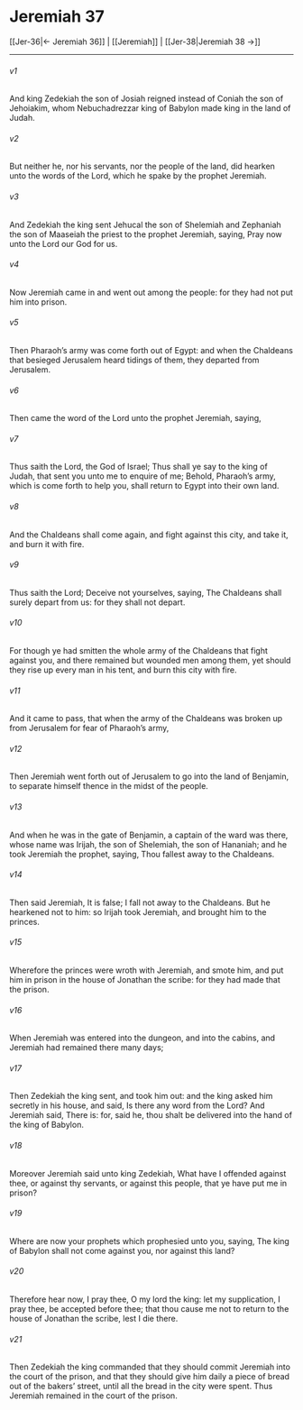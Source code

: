 # Jeremiah 37

[[Jer-36|← Jeremiah 36]] | [[Jeremiah]] | [[Jer-38|Jeremiah 38 →]]
***

###### v1
And king Zedekiah the son of Josiah reigned instead of Coniah the son of Jehoiakim, whom Nebuchadrezzar king of Babylon made king in the land of Judah.
###### v2
But neither he, nor his servants, nor the people of the land, did hearken unto the words of the Lord, which he spake by the prophet Jeremiah.
###### v3
And Zedekiah the king sent Jehucal the son of Shelemiah and Zephaniah the son of Maaseiah the priest to the prophet Jeremiah, saying, Pray now unto the Lord our God for us.
###### v4
Now Jeremiah came in and went out among the people: for they had not put him into prison.
###### v5
Then Pharaoh’s army was come forth out of Egypt: and when the Chaldeans that besieged Jerusalem heard tidings of them, they departed from Jerusalem.
###### v6
Then came the word of the Lord unto the prophet Jeremiah, saying,
###### v7
Thus saith the Lord, the God of Israel; Thus shall ye say to the king of Judah, that sent you unto me to enquire of me; Behold, Pharaoh’s army, which is come forth to help you, shall return to Egypt into their own land.
###### v8
And the Chaldeans shall come again, and fight against this city, and take it, and burn it with fire.
###### v9
Thus saith the Lord; Deceive not yourselves, saying, The Chaldeans shall surely depart from us: for they shall not depart.
###### v10
For though ye had smitten the whole army of the Chaldeans that fight against you, and there remained but wounded men among them, yet should they rise up every man in his tent, and burn this city with fire.
###### v11
And it came to pass, that when the army of the Chaldeans was broken up from Jerusalem for fear of Pharaoh’s army,
###### v12
Then Jeremiah went forth out of Jerusalem to go into the land of Benjamin, to separate himself thence in the midst of the people.
###### v13
And when he was in the gate of Benjamin, a captain of the ward was there, whose name was Irijah, the son of Shelemiah, the son of Hananiah; and he took Jeremiah the prophet, saying, Thou fallest away to the Chaldeans.
###### v14
Then said Jeremiah, It is false; I fall not away to the Chaldeans. But he hearkened not to him: so Irijah took Jeremiah, and brought him to the princes.
###### v15
Wherefore the princes were wroth with Jeremiah, and smote him, and put him in prison in the house of Jonathan the scribe: for they had made that the prison.
###### v16
When Jeremiah was entered into the dungeon, and into the cabins, and Jeremiah had remained there many days;
###### v17
Then Zedekiah the king sent, and took him out: and the king asked him secretly in his house, and said, Is there any word from the Lord? And Jeremiah said, There is: for, said he, thou shalt be delivered into the hand of the king of Babylon.
###### v18
Moreover Jeremiah said unto king Zedekiah, What have I offended against thee, or against thy servants, or against this people, that ye have put me in prison?
###### v19
Where are now your prophets which prophesied unto you, saying, The king of Babylon shall not come against you, nor against this land?
###### v20
Therefore hear now, I pray thee, O my lord the king: let my supplication, I pray thee, be accepted before thee; that thou cause me not to return to the house of Jonathan the scribe, lest I die there.
###### v21
Then Zedekiah the king commanded that they should commit Jeremiah into the court of the prison, and that they should give him daily a piece of bread out of the bakers’ street, until all the bread in the city were spent. Thus Jeremiah remained in the court of the prison. 
